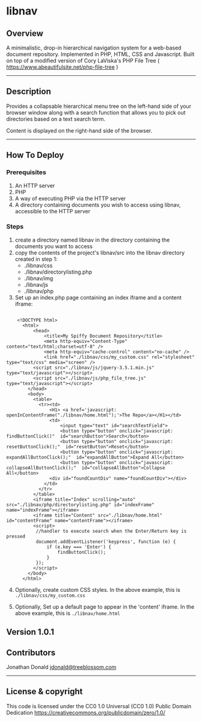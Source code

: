 # libnav

## Overview
A minimalistic, drop-in hierarchical navigation system for a web-based document repository.
Implemented in PHP, HTML, CSS and Javascript.
Built on top of a modified version of Cory LaViska's PHP File Tree ( https://www.abeautifulsite.net/php-file-tree )

---

## Description

Provides a collapsable hierarchical menu tree on the left-hand side of your browser window along with a search function that allows you to pick out directories based on a text search term.

Content is displayed on the right-hand side of the browser.

---

## How To Deploy

### Prerequisites

1. An HTTP server
2. PHP
3. A way of executing PHP via the HTTP server
4. A directory containing documents you wish to access using libnav, accessible to the HTTP server

### Steps

1. create a directory named libnav in the directory containing the documents you want to access
2. copy the contents of the project's libnav/src into the libnav directory created in step 1:
    - ./libnav/css
    - ./libnav/directorylisting.php
    - ./libnav/img
    - ./libnav/js
    - ./libnav/php
3. Set up an index.php page containing an index iframe and a content iframe:

```

    <!DOCTYPE html>
      <html>
          <head>
              <title>My Spiffy Document Repository</title>
              <meta http-equiv="Content-Type" content="text/html;charset=utf-8" />
              <meta http-equiv="cache-control" content="no-cache" /> 
              <link href="./libnav/css/my_custom.css" rel="stylesheet" type="text/css" media="screen" />
          <script src="./libnav/js/jquery-3.5.1.min.js" type="text/javascript"></script>
          <script src="./libnav/js/php_file_tree.js" type="text/javascript"></script>
        </head>
        <body>
          <table>
            <tr><td>
                <H1> <a href='javascript: openInContentFrame("./libnav/home.html");'>The Repo</a></H1></td>
                <td>
                    <input type="text" id="searchTextField">
                    <button type="button" onclick="javascript: findButtonClick()"  id="searchButton">Search</button>
                    <button type="button" onclick="javascript: resetButtonClick();"  id="resetButton">Reset</button>
                    <button type="button" onclick="javascript: expandAllButtonClick();"  id="expandAllButton">Expand All</button>
                    <button type="button" onclick="javascript: collapseAllButtonClick();"  id="collapseAllButton">Collapse All</button>
                <div id="foundCountDiv" name="foundCountDiv"></div>
              </td>
            </tr>
          </table>
          <iframe title="Index" scrolling="auto" src="./libnav/php/directorylisting.php" id="indexFrame" name="indexFrame"></iframe>
          <iframe title="Content" src="./libnav/home.html" id="contentFrame" name="contentFrame"></iframe>
          <script>
           //handler to execute search when the Enter/Return key is pressed
           document.addEventListener('keypress', function (e) {
               if (e.key === 'Enter') {
                   findButtonClick();
               }
           });
          </script>
        </body>
      </html>

```


4. Optionally, create custom CSS styles. In the above example, this is  `./libnav/css/my_custom.css`

5. Optionally, Set up a default page to appear in the 'content' iframe.  In the above example, this is  `./libnav/home.html`

**Version 1.0.1**
---
## Contributors

Jonathan Donald <jdonald@treeblossom.com>

---

## License & copyright
This code is licensed under the CC0 1.0 Universal (CC0 1.0) Public Domain Dedication
https://creativecommons.org/publicdomain/zero/1.0/

